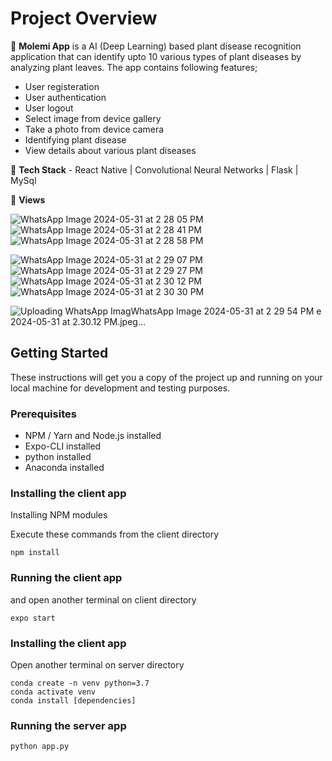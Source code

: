 # Project Overview

🚀 <b>Molemi App</b> is a AI (Deep Learning) based plant disease recognition application that can identify upto 10 various types of plant diseases by analyzing plant leaves. The app contains following features;<br/>
- User registeration<br/>
- User authentication<br/>
- User logout<br/>
- Select image from device gallery<br/>
- Take a photo from device camera<br/>
- Identifying plant disease<br/>
- View details about various plant diseases<br/>

🚀 **Tech Stack** - React Native | Convolutional Neural Networks | Flask | MySql <br/>

🚀 **Views** <br/>


![WhatsApp Image 2024-05-31 at 2 28 05 PM](https://github.com/RhyshaKachari/cropdoc/assets/99410471/e3fa078d-c2f2-4b39-85b1-52f95059f75a)
![WhatsApp Image 2024-05-31 at 2 28 41 PM](https://github.com/RhyshaKachari/cropdoc/assets/99410471/a0a80a08-a617-407e-8e6f-337f00f5971c)
![WhatsApp Image 2024-05-31 at 2 28 58 PM](https://github.com/RhyshaKachari/cropdoc/assets/99410471/4486dfa4-de2b-4a26-9ff1-29a5870f9c5e)

![WhatsApp Image 2024-05-31 at 2 29 07 PM](https://github.com/RhyshaKachari/cropdoc/assets/99410471/00dceef7-ef0e-4b42-885e-1ee2574d3474)
![WhatsApp Image 2024-05-31 at 2 29 27 PM](https://github.com/RhyshaKachari/cropdoc/assets/99410471/4bdbe291-0d89-4c55-8e63-027edcd0691e)
![WhatsApp Image 2024-05-31 at 2 30 12 PM](https://github.com/RhyshaKachari/cropdoc/assets/99410471/3e707a01-bd3f-4e61-a5bc-7d2236ca8b19)
![WhatsApp Image 2024-05-31 at 2 30 30 PM](https://github.com/RhyshaKachari/cropdoc/assets/99410471/7258fcf8-d0c0-495f-adc7-87387bfeace9)

![Uploading WhatsApp Imag![WhatsApp Image 2024-05-31 at 2 29 54 PM](https://github.com/RhyshaKachari/cropdoc/assets/99410471/447c6785-ef8c-4708-832b-5d77b09ea5f4)
e 2024-05-31 at 2.30.12 PM.jpeg…]()




## Getting Started

These instructions will get you a copy of the project up and running on your local machine for development and testing purposes.

### Prerequisites

- NPM / Yarn and Node.js installed
- Expo-CLI installed
- python installed
- Anaconda installed

### Installing the client app

Installing NPM modules

Execute these commands from the client directory

```
npm install
```

### Running the client app

and open another terminal on client directory
```
expo start
```

### Installing the client app
Open another terminal on server directory
```
conda create -n venv python=3.7
conda activate venv
conda install [dependencies]
```
### Running the server app
```
python app.py
```
